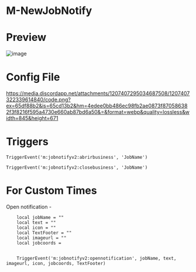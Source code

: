 # M-NewJobNotify


# Preview
![image](https://github.com/M-DEVELOPMENT23/M-NewJobNotify/assets/69606982/03609a2b-6f35-400e-bfc4-aab56d77880c)

# Config File
https://media.discordapp.net/attachments/1207407295034687508/1207407322339614840/code.png?ex=65df88b2&is=65cd13b2&hm=4edee0bb486ec98fb2ae0873f870586382f3f8216f595a4730e660ab87bd6a50&=&format=webp&quality=lossless&width=845&height=671



# Triggers

```TriggerEvent('m:jobnotifyv2:abrirbusiness', 'JobName') ```

```TriggerEvent('m:jobnotifyv2:closebusiness', 'JobName') ```


# For Custom Times

Open notification - 

        local jobName = ""
        local text = ""
        local icon = ""
        local TextFooter = ""
        local imageurl = ""
        local jobcoords = 


        TriggerEvent('m:jobnotifyv2:opennotification', jobName, text, imageurl, icon, jobcoords, TextFooter) 
        
